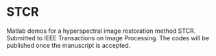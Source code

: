 # STCR
Matlab demos for a hyperspectral image restoration method STCR.
Submitted to IEEE Transactions on Image Processing.
The codes will be published once the manuscript is accepted.
